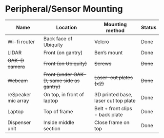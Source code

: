 # Peripheral/Sensor Mounting

| Name | Location | Mounting method | Status |
| --- | --- | --- | --- |
| Wi-fi router | Back face of Ubiquity | Velcro | Done |
| LIDAR | Front (on gantry) | Ben’s mount | Done |
| ~~OAK-D camera~~ | ~~Front (on Ubiquity)~~ | ~~Screws~~ | ~~Done~~ |
| ~~Webcam~~ | ~~Front (under OAK-D, same side as gantry)~~ | ~~Laser-cut plates (x2)~~ | ~~Done~~ |
| reSpeaker mic array | On top, in front of laptop | 3D printed base, laser cut top plate | Done |
| Laptop | Top of frame | Belt + front clips + back plate | Done |
| Dispenser unit | Inside middle section | Close frame on top | Done |